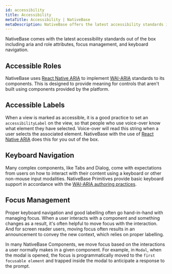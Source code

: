 ```yaml
---
id: accessibility
title: Accessibility
metaTitle: Accessibility | NativeBase
metaDescription: NativeBase offers the latest accessibility standards including React Native ARIA and role attributes, focus management, and keyboard navigation.
---
```


NativeBase comes with the latest accessibility standards out of the box including aria and role attributes, focus management, and keyboard navigation.

## Accessible Roles

NativeBase uses [React Native ARIA](https://react-native-aria.geekyants.com/) to implement [WAI-ARIA](https://www.w3.org/TR/wai-aria-1.2/) standards to its components. This is designed to provide meaning for controls that aren't built using components provided by the platform.

## Accessible Labels

When a view is marked as accessible, it is a good practice to set an `accessibilityLabel` on the view, so that people who use voice-over know what element they have selected. Voice-over will read this string when a user selects the associated element. NativeBase with the use of [React Native ARIA](https://react-native-aria.geekyants.com/) does this for you out of the box.

## Keyboard Navigation

Many complex components, like Tabs and Dialog, come with expectations from users on how to interact with their content using a keyboard or other non-mouse input modalities. NativeBase Primitives provide basic keyboard support in accordance with the [WAI-ARIA authoring practices](https://www.w3.org/WAI/ARIA/apg/).

## Focus Management

Proper keyboard navigation and good labelling often go hand-in-hand with managing focus. When a user interacts with a component and something changes as a result, it's often helpful to move focus with the interaction. And for screen reader users, moving focus often results in an announcement to convey the new context, which relies on proper labelling.

In many NativeBase Components, we move focus based on the interactions a user normally makes in a given component. For example, in `Modal`, when the modal is opened, the focus is programmatically moved to the `first focusable element` and trapped inside the modal to anticipate a response to the prompt.
